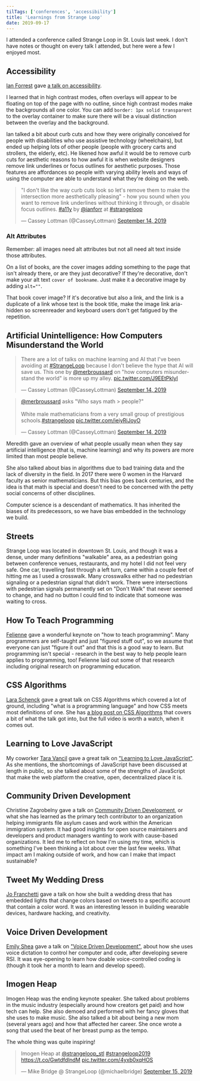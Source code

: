 ```yaml
---
tilTags: ['conferences', 'accessibility']
title: 'Learnings from Strange Loop'
date: 2019-09-17
---
```


I attended a conference called Strange Loop in St. Louis last week. I don't have notes or thought on every talk I attended, but here were a few I enjoyed most. 

## Accessibility

[Ian Forrest](https://twitter.com/ianforr) gave [a talk on accessibility](https://www.youtube.com/watch?v=pNcB7ChyO1E). 

I learned that in high contrast modes, often overlays will appear to be floating on top of the page with no outline, since high contrast modes make the backgrounds all one color. You can add `border: 1px solid transparent` to the overlay container to make sure there will be a visual distinction between the overlay and the background.

Ian talked a bit about curb cuts and how they were originally conceived for people with disabilities who use assistive technology (wheelchairs), but ended up helping lots of other people (people with grocery carts and strollers, the elderly, etc). He likened how awful it would be to remove curb cuts for aesthetic reasons to how awful it is when website designers remove link underlines or focus outlines for aesthetic purposes. Those features are affordances so people with varying ability levels and ways of using the computer are able to understand what they're doing on the web. 

<blockquote class="twitter-tweet"><p lang="en" dir="ltr">&quot;I don&#39;t like the way curb cuts look so let&#39;s remove them to make the intersection more aesthetically pleasing&quot; - how you sound when you want to remove link underlines without thinking it through, or disable focus outlines. <a href="https://twitter.com/hashtag/a11y?src=hash&amp;ref_src=twsrc%5Etfw">#a11y</a> by <a href="https://twitter.com/ianforr?ref_src=twsrc%5Etfw">@ianforr</a> at <a href="https://twitter.com/hashtag/strangeloop?src=hash&amp;ref_src=twsrc%5Etfw">#strangeloop</a></p>&mdash; Cassey Lottman (@CasseyLottman) <a href="https://twitter.com/CasseyLottman/status/1172898309217902595?ref_src=twsrc%5Etfw">September 14, 2019</a></blockquote> <script async src="https://platform.twitter.com/widgets.js" charset="utf-8"></script>

### Alt Attributes

Remember: all images need alt attributes but not all need alt text inside those attributes.

On a list of books, are the cover images adding something to the page that isn't already there, or are they just decorative? If they're decorative, don't make your alt text `cover of bookname`. Just make it a decorative image by adding `alt=""`.

That book cover image? If it's decorative but also a link, and the link is a duplicate of a link whose text is the book title, make the image link aria-hidden so screenreader and keyboard users don't get fatigued by the repetition. 

## Artificial Unintelligence: How Computers Misunderstand the World

<blockquote class="twitter-tweet"><p lang="en" dir="ltr">There are a lot of talks on machine learning and AI that I&#39;ve been avoiding at <a href="https://twitter.com/hashtag/StrangeLoop?src=hash&amp;ref_src=twsrc%5Etfw">#StrangeLoop</a> because I don&#39;t believe the hype that AI will save us. This one by <a href="https://twitter.com/merbroussard?ref_src=twsrc%5Etfw">@merbroussard</a> on &quot;how computers misunderstand the world&quot; is more up my alley. <a href="https://t.co/J9EEtPklyI">pic.twitter.com/J9EEtPklyI</a></p>&mdash; Cassey Lottman (@CasseyLottman) <a href="https://twitter.com/CasseyLottman/status/1172876898499735556?ref_src=twsrc%5Etfw">September 14, 2019</a></blockquote> <script async src="https://platform.twitter.com/widgets.js" charset="utf-8"></script>

<blockquote class="twitter-tweet"><p lang="en" dir="ltr"><a href="https://twitter.com/merbroussard?ref_src=twsrc%5Etfw">@merbroussard</a> asks &quot;Who says math &gt; people?&quot; <br><br>White male mathematicians from a very small group of prestigious schools.<a href="https://twitter.com/hashtag/strangeloop?src=hash&amp;ref_src=twsrc%5Etfw">#strangeloop</a> <a href="https://t.co/ieiyRiJoyO">pic.twitter.com/ieiyRiJoyO</a></p>&mdash; Cassey Lottman (@CasseyLottman) <a href="https://twitter.com/CasseyLottman/status/1172881658346901504?ref_src=twsrc%5Etfw">September 14, 2019</a></blockquote> <script async src="https://platform.twitter.com/widgets.js" charset="utf-8"></script>

Meredith gave an overview of what people usually mean when they say artificial intelligence (that is, machine learning) and why its powers are more limited than most people believe. 

She also talked about bias in algorithms due to bad training data and the lack of diversity in the field. In 2017 there were 0 women in the Harvard faculty as senior mathematicians. But this bias goes back centuries, and the idea is that math is special and doesn't need to be concerned with the petty social concerns of other disciplines.

Computer science is a descendant of mathematics. It has inherited the biases of its predecessors, so we have bias embedded in the technology we build.

## Streets

Strange Loop was located in downtown St. Louis, and though it was a dense, under many definitions "walkable" area, as a pedestrian going between conference venues, restaurants, and my hotel I did not feel very safe. One car, travelling fast through a left turn, came within a couple feet of hitting me as I used a crosswalk. Many crosswalks either had no pedestrian signaling or a pedestrian signal that didn't work. There were intersections with pedestrian signals permanently set on "Don't Walk" that never seemed to change, and had no button I could find to indicate that someone was waiting to cross. 

## How To Teach Programming
[Felienne](https://twitter.com/Felienne) gave a wonderful keynote on "how to teach programming". Many programmers are self-taught and just "figured stuff out", so we assume that everyone can just "figure it out" and that this is a good way to learn. But programming isn't special - research in the best way to help people learn applies to programming, too! Felienne laid out some of that research including original research on programming education. 

## CSS Algorithms

[Lara Schenck](https://twitter.com/laras126) gave a great talk on CSS Algorithms which covered a lot of ground, including "what is a programming language" and how CSS meets most definitions of one. She has [a blog post on CSS Algorithms](https://notlaura.com/writing-css-algorithms/) that covers a bit of what the talk got into, but the full video is worth a watch, when it comes out.

## Learning to Love JavaScript

My coworker [Tara Vancil](https://twitter.com/taravancil) gave a great talk on ["Learning to Love JavaScript"](https://www.youtube.com/watch?v=OyTJCMytx9k&feature=youtu.be). As she mentions, the shortcomings of JavaScript have been discussed at length in public, so she talked about some of the strengths of JavaScript that make the web platform the creative, open, decentralized place it is.

## Community Driven Development

Christine Zagrobelny gave a talk on [Community Driven Development](https://www.youtube.com/watch?v=5htAAL0cc_w&feature=youtu.be), or what she has learned as the primary tech contributor to an organization helping immigrants file asylum cases and work within the American immigration system. It had good insights for open source maintainers and developers and product managers wanting to work with cause-based organizations. It led me to reflect on how I'm using my time, which is something I've been thinking a lot about over the last few weeks. What impact am I making outside of work, and how can I make that impact sustainable? 

## Tweet My Wedding Dress

[Jo Franchetti](https://twitter.com/thisisjofrank) gave a talk on how she built a wedding dress that has embedded lights that change colors based on tweets to a specific account that contain a color word. It was an interesting lesson in building wearable devices, hardware hacking, and creativity. 

## Voice Driven Development

[Emily Shea](https://twitter.com/yomilly) gave a talk on ["Voice Driven Development"](https://www.youtube.com/watch?v=YKuRkGkf5HU), about how she uses voice dictation to control her computer and code, after developing severe RSI. It was eye-opening to learn how doable voice-controlled coding is (though it took her a month to learn and develop speed).


## Imogen Heap

Imogen Heap was the ending keynote speaker. She talked about problems in the music industry (especially around how creators get paid) and how tech can help. She also demoed and performed with her fancy gloves that she uses to make music. She also talked a bit about being a new mom (several years ago) and how that affected her career. She once wrote a song that used the beat of her breast pump as the tempo. 

The whole thing was quite inspiring! 

<blockquote class="twitter-tweet"><p lang="sv" dir="ltr">Imogen Heap at <a href="https://twitter.com/strangeloop_stl?ref_src=twsrc%5Etfw">@strangeloop_stl</a> <a href="https://twitter.com/hashtag/strangeloop2019?src=hash&amp;ref_src=twsrc%5Etfw">#strangeloop2019</a> <a href="https://t.co/GwtdfdlndM">https://t.co/GwtdfdlndM</a> <a href="https://t.co/4yxb0xqHOS">pic.twitter.com/4yxb0xqHOS</a></p>&mdash; Mike Bridge @ StrangeLoop (@michaelbridge) <a href="https://twitter.com/michaelbridge/status/1173051155448029185?ref_src=twsrc%5Etfw">September 15, 2019</a></blockquote> <script async src="https://platform.twitter.com/widgets.js" charset="utf-8"></script>

